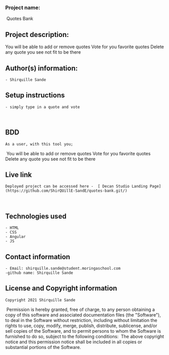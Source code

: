 ### Project name:
​ Quotes Bank

## Project description:
 You will be able to add or remove quotes
Vote for you favorite quotes
Delete any quote you see not fit to be there
​
## Author(s) information:
    - Shirquille Sande
  
## Setup instructions
    - simply type in a quote and vote
​
## BDD
    As a user, with this tool you;
​
  You will be able to add or remove quotes
Vote for you favorite quotes
Delete any quote you see not fit to be there


## Live link
    Deployed project can be accessed here -  [ Decan Studio Landing Page](https://github.com/ShirQUillE-SandE/quotes-bank.git/)
​
## Technologies used
    - HTML
    - CSS
    - Angular
    - JS 
  

## Contact information
    - Email: shirquille.sande@student.moringaschool.com
    -github name: Shirquille Sande
     
  
## License and Copyright information
    Copyright 2021 Shirquille Sande

​
    Permission is hereby granted, free of charge, to any person obtaining a copy of this software and associated documentation files (the "Software"), to deal in the Software without restriction, including without limitation the rights to use, copy, modify, merge, publish, distribute, sublicense, and/or sell copies of the Software, and to permit persons to whom the Software is furnished to do so, subject to the following conditions:
​
    The above copyright notice and this permission notice shall be included in all copies or substantial portions of the Software.
​
